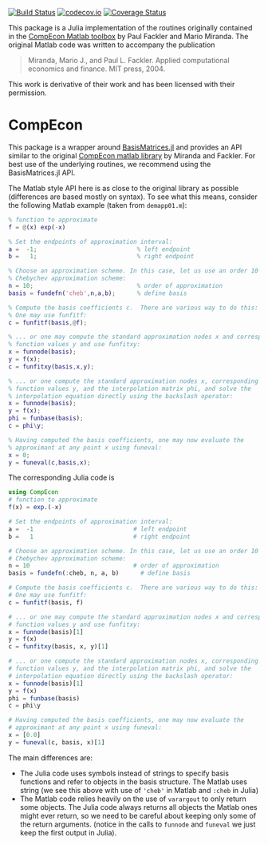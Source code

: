 [![Build Status](https://travis-ci.org/QuantEcon/CompEcon.jl.svg?branch=master)](https://travis-ci.org/QuantEcon/CompEcon.jl) [![codecov.io](http://codecov.io/github/QuantEcon/CompEcon.jl/coverage.svg?branch=master)](http://codecov.io/github/QuantEcon/CompEcon.jl?branch=master) [![Coverage Status](https://coveralls.io/repos/QuantEcon/CompEcon.jl/badge.svg?branch=master&service=github)](https://coveralls.io/github/QuantEcon/CompEcon.jl?branch=master)

This package is a Julia implementation of the routines originally contained in the [CompEcon Matlab toolbox](http://www4.ncsu.edu/~pfackler/compecon/toolbox.html) by Paul Fackler and Mario Miranda. The original Matlab code was written to accompany the publication

> Miranda, Mario J., and Paul L. Fackler. Applied computational economics and finance. MIT press, 2004.

This work is derivative of their work and has been licensed with their permission.

# CompEcon

This package is a wrapper around [BasisMatrices.jl](https://github.com/QuantEcon/BasisMatrices.jl) and provides an API similar to the original [CompEcon matlab library](http://www4.ncsu.edu/~pfackler/compecon/toolbox.html) by Miranda and Fackler. For best use of the underlying routines, we recommend using the BasisMatrices.jl API.

The Matlab style API here is as close to the original library as possible (differences are based mostly on syntax). To see what this means, consider the following Matlab example (taken from `demapp01.m`):

```matlab
% function to approximate
f = @(x) exp(-x)

% Set the endpoints of approximation interval:
a =  -1;                            % left endpoint
b =   1;                            % right endpoint

% Choose an approximation scheme. In this case, let us use an order 10
% Chebychev approximation scheme:
n = 10;                             % order of approximation
basis = fundefn('cheb',n,a,b);      % define basis

% Compute the basis coefficients c.  There are various way to do this:
% One may use funfitf:
c = funfitf(basis,@f);

% ... or one may compute the standard approximation nodes x and corresponding
% function values y and use funfitxy:
x = funnode(basis);
y = f(x);
c = funfitxy(basis,x,y);

% ... or one compute the standard approximation nodes x, corresponding
% function values y, and the interpolation matrix phi, and solve the
% interpolation equation directly using the backslash operator:
x = funnode(basis);
y = f(x);
phi = funbase(basis);
c = phi\y;

% Having computed the basis coefficients, one may now evaluate the
% approximant at any point x using funeval:
x = 0;
y = funeval(c,basis,x);
```


The corresponding Julia code is

```julia
using CompEcon
# function to approximate
f(x) = exp.(-x)

# Set the endpoints of approximation interval:
a =  -1                            # left endpoint
b =   1                            # right endpoint

# Choose an approximation scheme. In this case, let us use an order 10
# Chebychev approximation scheme:
n = 10                             # order of approximation
basis = fundefn(:cheb, n, a, b)      # define basis

# Compute the basis coefficients c.  There are various way to do this:
# One may use funfitf:
c = funfitf(basis, f)

# ... or one may compute the standard approximation nodes x and corresponding
# function values y and use funfitxy:
x = funnode(basis)[1]
y = f(x)
c = funfitxy(basis, x, y)[1]

# ... or one compute the standard approximation nodes x, corresponding
# function values y, and the interpolation matrix phi, and solve the
# interpolation equation directly using the backslash operator:
x = funnode(basis)[1]
y = f(x)
phi = funbase(basis)
c = phi\y

# Having computed the basis coefficients, one may now evaluate the
# approximant at any point x using funeval:
x = [0.0]
y = funeval(c, basis, x)[1]
```


The main differences are:

- The Julia code uses symbols instead of strings to specify basis functions and refer to objects in the basis structure. The Matlab uses string (we see this above with use of `'cheb'` in Matlab and `:cheb` in Julia)
- The Matlab code relies heavily on the use of `varargout` to only return some objects. The Julia code always returns all objects the Matlab ones might ever return, so we need to be careful about keeping only some of the return arguments. (notice in the calls to `funnode`  and `funeval` we just keep the first output in Julia).
